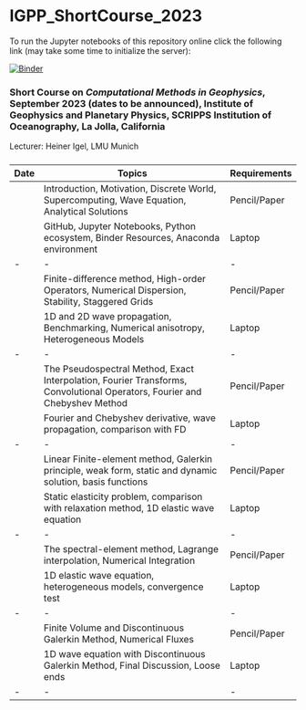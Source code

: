 # IGPP_ShortCourse_2023

To run the Jupyter notebooks of this repository online click the following link (may take some time to initialize the server):

[![Binder](https://mybinder.org/badge_logo.svg)](https://mybinder.org/v2/gh/heinerigel/IGPP_ShortCourse_2022/HEAD?urlpath=/tree/)

### Short Course on *Computational Methods in Geophysics*, September 2023 (dates to be announced), Institute of Geophysics and Planetary Physics, SCRIPPS Institution of Oceanography, La Jolla, California

Lecturer: Heiner Igel, LMU Munich

##### 
  
 <font size="1"> 
 
| Date  |   Topics |  Requirements | 
|-|-|-|
| |  Introduction, Motivation, Discrete World, Supercomputing, Wave Equation, Analytical Solutions |  Pencil/Paper | 
|  |  GitHub, Jupyter Notebooks, Python ecosystem, Binder Resources, Anaconda environment |  Laptop | 
|-|-|-|
|  |  Finite-difference method, High-order Operators, Numerical Dispersion, Stability, Staggered Grids |  Pencil/Paper | 
|  |  1D and 2D wave propagation, Benchmarking, Numerical anisotropy, Heterogeneous Models |  Laptop | 
|-|-|-|
|  |  The Pseudospectral Method, Exact Interpolation, Fourier Transforms, Convolutional Operators, Fourier and Chebyshev Method |  Pencil/Paper | 
|  |  Fourier and Chebyshev derivative, wave propagation, comparison with FD |  Laptop | 
|-|-|-|
|  |  Linear Finite-element method, Galerkin principle, weak form, static and dynamic solution, basis functions |  Pencil/Paper | 
|  |  Static elasticity problem, comparison with relaxation method, 1D elastic wave equation |  Laptop | 
|-|-|-|
|  |  The spectral-element method, Lagrange interpolation, Numerical Integration |  Pencil/Paper | 
|  |  1D elastic wave equation, heterogeneous models, convergence test |  Laptop | 
|-|-|-|
|  |  Finite Volume and Discontinuous Galerkin Method, Numerical Fluxes |  Pencil/Paper | 
|  | 1D wave equation with Discontinuous Galerkin Method, Final Discussion, Loose ends |  Laptop | 
|-|-|-|

  
</font> 

